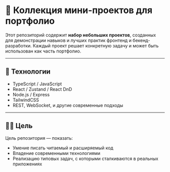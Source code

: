 # 🎯 Коллекция мини-проектов для портфолио

Этот репозиторий содержит **набор небольших проектов**, созданных для демонстрации навыков и лучших практик фронтенд и бекенд-разработки. Каждый проект решает конкретную задачу и может быть использован как часть портфолио.

---

## 🧰 Технологии

- TypeScript / JavaScript
- React / Zustand / React DnD
- Node.js / Express
- TailwindCSS
- REST, WebSocket, и другие современные подходы

---

## 🧑‍💻 Цель

Цель репозитория — показать:

- Умение писать читаемый и расширяемый код
- Владение современными технологиями
- Реализацию типовых задач, с которыми сталкиваются в реальных приложениях
